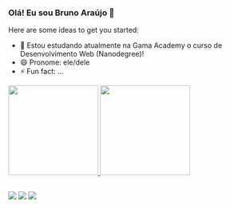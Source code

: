 ### Olá! Eu sou Bruno Araújo 👋

Here are some ideas to get you started:

- 🌱 Estou estudando atualmente na Gama Academy o curso de Desenvolvimento Web (Nanodegree)!
- 😄 Pronome: ele/dele
- ⚡ Fun fact: ...


<div>
  <a href="https://github.com/Brunoalaraujo">
  <img height="180em" src="https://github-readme-stats.vercel.app/api?username=Brunoalaraujo&show_icons=true&theme=nord"/>
  <img height="180em" src="https://github-readme-stats.vercel.app/api/top-langs/?username=Brunoalaraujo&layout=compact&theme=nord"/>  
</div>

  ##
 <div>
   <a href="https://www.linkedin.com/in/brunoandradel-a-dev/" target="_blank"><img src="https://img.shields.io/badge/LinkedIn-0077B5?style=for-the-badge&logo=linkedin&logoColor=white" target="_black"></a>
   <a href="mailto:brunoandradel.a.dev@gmail.com"><img src="https://img.shields.io/badge/Gmail-D14836?style=for-the-badge&logo=gmail&logoColor=white" target="_blank"></a>
   <a href="https://brunoalaraujo.github.io/portfolio/" target="_blank"><img src="https://img.shields.io/website-up-down-green-red/http/monip.org.svg" target="_black"></a>
 </div>
